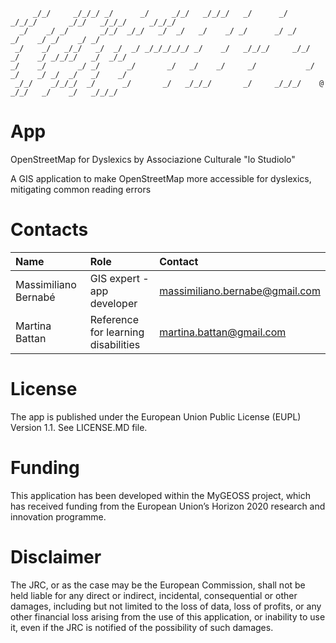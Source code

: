 ```
     _/_/     _/_/_/ _/      _/     _/_/   _/_/_/   _/      _/   _/_/_/       _/_/   _/_/_/     _/_/_/  
  _/    _/ _/       _/_/  _/_/   _/  _/   _/    _/ _/      _/ _/           _/    _/ _/    _/ _/        
 _/    _/   _/_/   _/  _/  _/ _/_/_/_/_/ _/    _/   _/_/_/     _/_/       _/    _/ _/_/_/   _/  _/_/
_/    _/       _/ _/      _/       _/   _/    _/     _/           _/     _/    _/ _/  _/   _/    _/
 _/_/    _/_/_/  _/      _/       _/   _/_/_/       _/     _/_/_/    @    _/_/   _/    _/   _/_/_/

```
# App

OpenStreetMap for Dyslexics by Associazione Culturale "lo Studiolo"

A GIS application to make OpenStreetMap more accessible for dyslexics, mitigating common reading errors

# Contacts

| Name                   |  Role                               | Contact                        |
|:-----------------------|:------------------------------------|:-------------------------------| 
| Massimiliano Bernabé   | GIS expert - app developer          | massimiliano.bernabe@gmail.com |
| Martina Battan         | Reference for learning disabilities | martina.battan@gmail.com       |

# License

The app is published under the European Union Public License (EUPL) Version 1.1. See LICENSE.MD file.

# Funding

This application has been developed within the MyGEOSS project, 
which has received funding from the European Union’s Horizon 2020 research 
and innovation programme.

# Disclaimer

The JRC, or as the case may be the European Commission, 
shall not be held liable for any direct or indirect, incidental, 
consequential or other damages, including but not limited to the loss 
of data, loss of profits, or any other financial loss arising from the use 
of this application, or inability to use it, even if the JRC is notified of 
the possibility of such damages.
